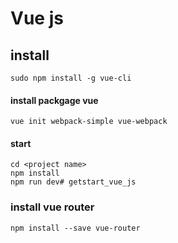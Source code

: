 # Vue js
## install
    sudo npm install -g vue-cli
#### install packgage vue
    vue init webpack-simple vue-webpack
#### start
    cd <project name>
    npm install
    npm run dev# getstart_vue_js
### install vue router
    npm install --save vue-router
